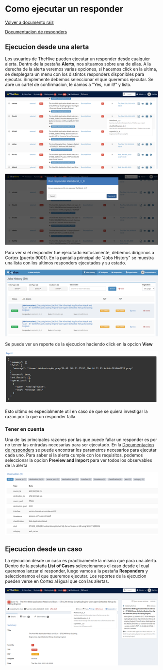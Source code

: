 # Como ejecutar un responder

[Volver a documento raiz](https://gitlab.unc.edu.ar/csirt/csirt-docs/tree/master#csirt-docs)

[Documentacion de responders](https://gitlab.unc.edu.ar/csirt/thehive-cortex-responders/blob/master/README.md)

## Ejecucion desde una alerta

Los usuarios de TheHive pueden ejecutar un responder desde cualquier alerta. Dentro de la pestaña **Alerts**, nos situamos sobre una de ellas. A la derecha de la
alerta veremos varias opciones, si hacemos click en la ultima, se desplegara un menu con los distintos responders disponibles para ejecutar. Simplemente debemos
seleccionar el que queremos ejecutar. Se abre un cartel de confirmacion, le damos a "Yes, run it!" y listo.


![](images/ejecutar-responder.png)


![](images/confirmar-ejecucion-responder.png)


Para ver si el responder fue ejecutado exitosamente, debemos dirigirnos a Cortex (puerto 9001). En la pantalla principal de "Jobs History" se muestra una lista
con los ultimos responders ejecutados y su estado. 

![](images/estado-cortex.png)

Se puede ver un reporte de la ejecucion haciendo click en la opcion **View**

![](images/report-cortex.png)

Esto ultimo es especialmente util en caso de que se quiera investigar la razon por la que un responder falla.


### Tener en cuenta

Una de las principales razones por las que puede fallar un responder es por no tener las entradas necesarias para ser ejecutado. En la [Documentacion de responders](https://gitlab.unc.edu.ar/csirt/thehive-cortex-responders/blob/master/README.md)
se puede encontrar los parametros necesarios para ejecutar cada uno. Para saber si la alerta cumple con los requisitos, podemos seleccionar la opcion **Preview and Import**
para ver todos los observables de la alerta

![](images/observables-alerta.png)


## Ejecucion desde un caso

La ejecucion desde un caso es practicamente la misma que para una alerta. Dentro de la pestaña **List of Cases** seleccionamos el caso desde el cual queremos
lanzar el responder, luego vamos a la pestaña **Responders** y seleccionamos el que queremos ejecutar. Los reportes de la ejecucion pueden verse en Cortex al
igual que con las alertas.

![](images/responder-caso.png)